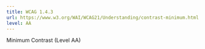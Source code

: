 ```yaml
---
title: WCAG 1.4.3
url: https://www.w3.org/WAI/WCAG21/Understanding/contrast-minimum.html
level: AA
---
```

Minimum Contrast (Level AA)
